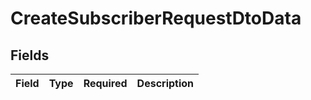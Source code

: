 # CreateSubscriberRequestDtoData


## Fields

| Field       | Type        | Required    | Description |
| ----------- | ----------- | ----------- | ----------- |